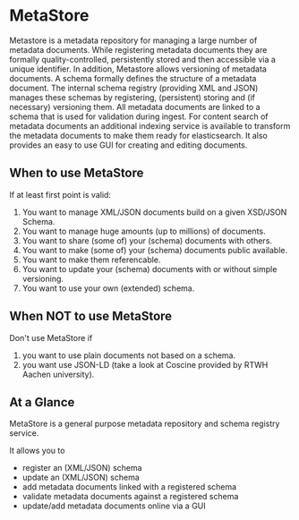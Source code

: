 # MetaStore
Metastore is a metadata repository for managing a large number of metadata documents. 
While registering metadata documents they are formally quality-controlled, 
persistently stored and then accessible via a unique identifier. 
In addition, Metastore allows versioning of metadata documents.
A schema formally defines the structure of a metadata document. The internal 
schema registry (providing XML and JSON) manages these schemas by registering, 
(persistent) storing and (if necessary) versioning them. All metadata documents 
are linked to a schema that is used for validation during ingest.
For content search of metadata documents an additional indexing service is 
available to transform the metadata documents to make them ready for elasticsearch.
It also provides an easy to use GUI for creating and editing documents. 

## When to use MetaStore
If at least first point is valid:
1. You want to manage XML/JSON documents build on a given XSD/JSON Schema.
2. You want to manage huge amounts (up to millions) of documents.
3. You want to share (some of) your (schema) documents with others.
4. You want to make (some of) your (schema) documents public available.
5. You want to make them referencable.
6. You want to update your (schema) documents with or without simple versioning.
7. You want to use your own (extended) schema.

## When NOT to use MetaStore
Don't use MetaStore if 
1. you want to use plain documents not based on a schema. 
2. you want use JSON-LD (take a look at Coscine provided by RTWH Aachen university).

## At a Glance
MetaStore is a general purpose metadata repository and schema registry service.

It allows you to 
- register an (XML/JSON) schema
- update an (XML/JSON) schema
- add metadata documents linked with a registered schema
- validate metadata documents against a registered schema
- update/add metadata documents online via a GUI

